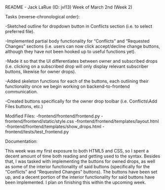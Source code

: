 README - Jack LaRue (ID: jvl13)
Week of March 2nd (Week 2)

Tasks (reverse-chronological order):

-Sketched outline for dropdown button in Conflicts section (i.e. to select preferred file).

-Implemented partial body functionality for “Conflicts” and “Requested Changes” sections (i.e. users can now click accept/decline change buttons, although they have not been hooked up to useful functions yet).

-Made it so that the UI differentiates between owner and subscribed drops (i.e. clicking on a subscribed drop will only display relevant subscriber buttons, likewise for owner drops).

-Added skeleton functions for each of the buttons, each outlining their functionality once we begin working on backend-to-frontend communication.

-Created buttons specifically for the owner drop toolbar (i.e. Conflicts\Add Files buttons, etc.)

Modified Files:
-frontend/frontend/frontend.py
-frontend/frontend/static/style.css
-frontend/frontend/templates/layout.html
-frontend/frontend/templates/show_drops.html
-frontend/tests/test_frontend.py

Documentation:

This week was my first exposure to both HTML5 and CSS, so I spent a decent amount of time both reading and getting used to the syntax. Besides that, I was tasked with implementing the buttons for owned drops, as well as some of the interior functionality of said buttons (specifically for the “Conflicts” and “Requested Changes” buttons). The buttons have been set up, and a decent portion of the interior functionality for said buttons have been implemented. I plan on finishing this within the upcoming week.
